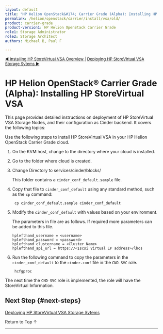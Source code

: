 ```yaml
---
layout: default
title: "HP Helion OpenStack&#174; Carrier Grade (Alpha): Installing HP StoreVirtual VSA"
permalink: /helion/openstack/carrier/install/vsa/old/	
product: carrier-grade
product-version1: HP Helion OpenStack Carrier Grade
role1: Storage Administrator
role2: Storage Architect
authors: Michael B, Paul F

---
```

<!--UNDER REVISION-->


<script>

function PageRefresh {
onLoad="window.refresh"
}

PageRefresh();

</script>

<p style="font-size: small;"><a href="/helion/openstack/1.1/install/vsa/overview/">&#9664; Installing HP StoreVirtual VSA Overview </a> | <a href="/helion/openstack/carrier/install/vsa/deploy/">Deploying HP StoreVirtual VSA Storage Sytems &#9654;</a></p>


# HP Helion OpenStack&#174; Carrier Grade (Alpha): Installing HP StoreVirtual VSA

This page provides detailed instructions on deployment of HP StoreVirtual VSA Storage Nodes, and their configuration as Cinder backend. It covers the following topics:


Use the following steps to install HP StoreVirtual VSA in your HP Helion OpenStack Carrier Grade cloud.

1. On the KVM host, change to the directory where your cloud is installed. 

2. Go to the folder where cloud is created.

3. Change Directory to services/cinder/blocks/

	This folder contains a `cinder_conf_default.sample` file. 

4. Copy that file to `cinder_conf_default` using any standard method, such as the `cp` command:

		cp cinder_conf_default.sample cinder_conf_default

5.  Modify the `cinder_conf_default` with values based on your environment. 

	The parameters in file are as follows. If required more parameters can be added to this file.

		hplefthand_username = <username>
		hplefthand_password = <password>
		hplefthand_clustername = <Cluster Name>
		hplefthand_api_url = https://<Iscsi Virtual IP address>/lhos

6. Run the following command to copy the parameters in the `cinder_conf_default` to the `cinder.conf` file in the `CND-SVC` role.

		hcfgproc

The next time the `CND-SVC` role is implemented, the role will have the StoreVirtual Information.



## Next Step {#next-steps}

[Deploying HP StoreVirtual VSA Storage Sytems](/helion/openstack/carrier/install/vsa/deploy/)


<a href="#top" style="padding:14px 0px 14px 0px; text-decoration: none;"> Return to Top &#8593; </a>

----

